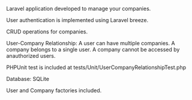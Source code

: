 Laravel application developed to manage your companies.

User authentication is implemented using Laravel breeze.

CRUD operations for companies.

User-Company Relationship: A user can have multiple companies. A company belongs to a single user.
A company cannot be accessed by anauthorized users.

PHPUnit test is included at tests/Unit/UserCompanyRelationshipTest.php

Database: SQLite

User and Company factories included.